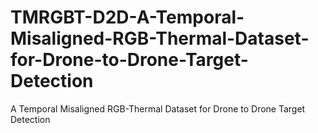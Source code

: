 # TMRGBT-D2D-A-Temporal-Misaligned-RGB-Thermal-Dataset-for-Drone-to-Drone-Target-Detection
A Temporal Misaligned RGB-Thermal Dataset for Drone to Drone Target Detection
